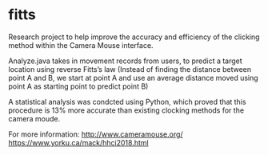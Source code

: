 # fitts

Research project to help improve the accuracy and efficiency of the clicking method within the Camera Mouse interface.

Analyze.java takes in movement records from users, to predict a target location using reverse Fitts’s law (Instead of finding the distance between
point A and B, we start at point A and use an average distance moved using point A as starting point to predict point B)


A statistical analysis was condcted using Python, which proved that this procedure is 13% more accurate than existing clocking methods for
the camera moude.


For more information:
http://www.cameramouse.org/
https://www.yorku.ca/mack/hhci2018.html
